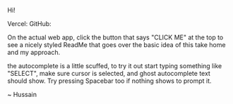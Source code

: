 Hi! 

Vercel: 
GitHub: 


On the actual web app, click the button that says "CLICK ME" at the top to see a nicely styled ReadMe that goes over the basic idea of this take home and my approach. 

the autocomplete is a little scuffed, to try it out start typing something like "SELECT", make sure cursor is selected, and ghost autocomplete text should show. Try pressing Spacebar too if nothing shows to prompt it. 

~ Hussain 